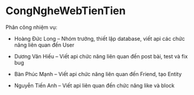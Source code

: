 # CongNgheWebTienTien

Phân công nhiệm vụ:

-	Hoàng Đức Long – Nhóm trưởng, thiết lập database, viết api các chức năng liên quan đến User

-	Dương Văn Hiếu – Viết api chức năng liên quan đến post bài, test và fix bug

-	Bàn Phúc Mạnh – Viết api chức năng liên quan đến Friend, tạo Entity

-	Nguyễn Tiến Anh – Viết api liên quan đến chức năng like và block
